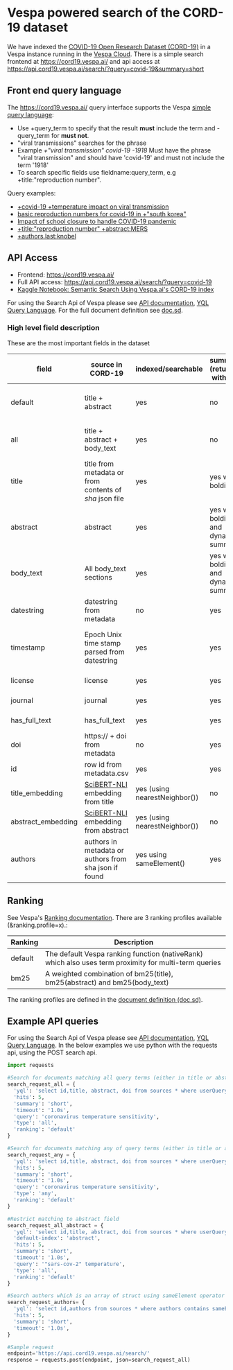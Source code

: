 <!-- Copyright Verizon Media. Licensed under the terms of the Apache 2.0 license. See LICENSE in the project root. -->
# Vespa powered search of the CORD-19 dataset 

We have indexed the [COVID-19 Open Research Dataset (CORD-19)](https://pages.semanticscholar.org/coronavirus-research) in a Vespa instance running in the [Vespa Cloud](https://cloud.vespa.ai/). 
There is a simple search frontend at https://cord19.vespa.ai/ and api access at https://api.cord19.vespa.ai/search/?query=covid-19&summary=short 

## Front end query language
The https://cord19.vespa.ai/ query interface supports the Vespa [simple query language](https://docs.vespa.ai/documentation/reference/simple-query-language-reference.html):

* Use +query_term to specify that the result **must** include the term and -query_term for **must not**. 
* "viral transmissions" searches for the phrase  
* Example *+"viral transmission" covid-19 -1918* Must have the phrase "viral transmission" and should have 'covid-19' and must not include the term '1918'
* To search specific fields use fieldname:query_term, e.g +title:"reproduction number". 

Query examples:
* [+covid-19 +temperature impact on viral transmission](https://cord19.vespa.ai/search?query=%2Bcovid-19+%2Btemperature+impact+on+viral+transmission)
* [basic reproduction numbers for covid-19 in +"south korea"](https://cord19.vespa.ai/search?query=basic+reproduction+numbers+for+covid-19+in+%2B%22south+korea%22)
* [Impact of school closure to handle COVID-19 pandemic](https://cord19.vespa.ai/search?query=Impact+of+school+closure+to+handle+COVID-19+pandemic) 
* [+title:"reproduction number" +abstract:MERS](https://cord19.vespa.ai/search?query=%2Btitle%3A%22reproduction+number%22+%2Babstract%3AMERS) 
* [+authors.last:knobel](https://cord19.vespa.ai/search?query=authors.last%3Aknobel)


## API Access

* Frontend: https://cord19.vespa.ai/  
* Full API access: https://api.cord19.vespa.ai/search/?query=covid-19 
* [Kaggle Notebook: Semantic Search Using Vespa.ai's CORD-19 index](https://www.kaggle.com/jkb123/semantic-search-using-vespa-ai-s-cord19-index)

For using the Search Api of Vespa please see  [API documentation](https://docs.vespa.ai/documentation/search-api.html), [YQL Query Language](https://docs.vespa.ai/documentation/query-language.html).
For the full document definition see [doc.sd](https://github.com/vespa-engine/sample-apps/blob/master/vespa-cloud/cord-19-search/src/main/application/searchdefinitions/doc.sd).

### High level field description 
These are the most important fields in the dataset

|field|source in CORD-19|indexed/searchable|summary (returned with hit)|available for grouping|matching|Vespa type|
|---|---|---|---|---|--|--|
|default|title + abstract|yes|no|no|tokenized and stemmed (match:text)|fieldset |
|all |title + abstract + body_text|yes|no|no|tokenized and stemmed (match:text)|fieldset |
|title|title from metadata or from contents of *sha* json file|yes|yes with bolding|no|tokenized and stemmed (match:text)|string|
|abstract|abstract|yes|yes with bolding and dynamic summary|no|tokenized and stemmed (match:text)|string|
|body_text|All body_text sections|yes|yes with bolding and dynamic summary|no|tokenized and stemmed (match:text)|string|
|datestring|datestring from metadata|no|yes|yes|no|string|
|timestamp|Epoch Unix time stamp parsed from datestring|yes|yes|yes|range and exact matching - can also be sorted on|long|
|license|license|yes|yes|yes|exact matching|string|
|journal|journal|yes|yes|yes|exact matching|string|
|has_full_text|has_full_text|yes|yes|yes|exact matching|bool|
|doi|https:// + doi from metadata|no|yes|no|no|string|
|id|row id from metadata.csv|yes|yes|yes|yes|int|
|title_embedding|[SciBERT-NLI](https://huggingface.co/gsarti/scibert-nli) embedding from title|yes (using nearestNeighbor())|no|no|yes|tensor<float>(x[768])|
|abstract_embedding|[SciBERT-NLI](https://huggingface.co/gsarti/scibert-nli) embedding from abstract|yes (using nearestNeighbor())|no|no|yes|tensor<float>(x[768])|
|authors|authors in metadata or authors from sha json if found|yes using sameElement()|yes|yes|yes|array of struct|


## Ranking
See Vespa's [Ranking documentation](https://docs.vespa.ai/documentation/ranking.html). There are 3 ranking profiles available (&ranking.profile=x).:

|Ranking|Description|
|---|---|
|default|The default Vespa ranking function (nativeRank) which also uses term proximity for multi-term queries|
|bm25|A weighted combination of bm25(title), bm25(abstract) and bm25(body_text)|

The ranking profiles are defined in the [document definition (doc.sd)](https://github.com/vespa-engine/sample-apps/blob/master/vespa-cloud/cord-19-search/src/main/application/searchdefinitions/doc.sd).

## Example API queries
For using the Search Api of Vespa please see  [API documentation](https://docs.vespa.ai/documentation/search-api.html), [YQL Query Language](https://docs.vespa.ai/documentation/query-language.html).
In the below examples we use python with the requests api, using the POST search api.
```python
import requests 

#Search for documents matching all query terms (either in title or abstract)
search_request_all = {
  'yql': 'select id,title, abstract, doi from sources * where userQuery();',
  'hits': 5,
  'summary': 'short',
  'timeout': '1.0s',
  'query': 'coronavirus temperature sensitivity',
  'type': 'all',
  'ranking': 'default'
}

#Search for documents matching any of query terms (either in title or abstract)
search_request_any = {
  'yql': 'select id,title, abstract, doi from sources * where userQuery();',
  'hits': 5,
  'summary': 'short',
  'timeout': '1.0s',
  'query': 'coronavirus temperature sensitivity',
  'type': 'any',
  'ranking': 'default'
}

#Restrict matching to abstract field 
search_request_all_abstract = {
  'yql': 'select id,title, abstract, doi from sources * where userQuery() and has_full_text=true and timestamp > 1577836800;',
  'default-index': 'abstract',
  'hits': 5,
  'summary': 'short',
  'timeout': '1.0s',
  'query': '"sars-cov-2" temperature',
  'type': 'all',
  'ranking': 'default'
}

#Search authors which is an array of struct using sameElement operator
search_request_authors= {
  'yql': 'select id,authors from sources * where authors contains sameElement(first contains "Keith", last contains "Mansfield");',
  'hits': 5,
  'summary': 'short',
  'timeout': '1.0s',
}

#Sample request 
endpoint='https://api.cord19.vespa.ai/search/'
response = requests.post(endpoint, json=search_request_all)
```
 
